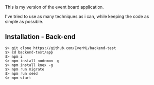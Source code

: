This is my version of the event board application.

I've tried to use as many techniques as i can, while keeping the code as simple as possible.




## Installation - Back-end

```
$> git clone https://github.com/EverML/backend-test
$> cd backend-test/app
$> npm i
$> npm install nodemon -g
$> npm install knex -g
$> npm run migrate
$> npm run seed
$> npm start

```








